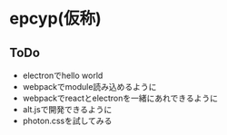 # epcyp(仮称)

## ToDo
- electronでhello world
- webpackでmodule読み込めるように
- webpackでreactとelectronを一緒にあれできるように
- alt.jsで開発できるように
- photon.cssを試してみる
